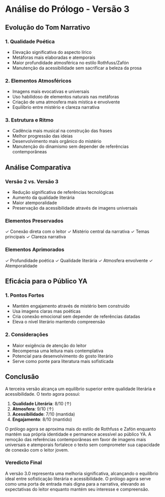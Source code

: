 # Análise do Prólogo - Versão 3

## Evolução do Tom Narrativo

### 1. Qualidade Poética
- Elevação significativa do aspecto lírico
- Metáforas mais elaboradas e atemporais
- Maior profundidade atmosférica no estilo Rothfuss/Zafón
- Manutenção da acessibilidade sem sacrificar a beleza da prosa

### 2. Elementos Atmosféricos
- Imagens mais evocativas e universais
- Uso habilidoso de elementos naturais nas metáforas
- Criação de uma atmosfera mais mística e envolvente
- Equilíbrio entre mistério e clareza narrativa

### 3. Estrutura e Ritmo
- Cadência mais musical na construção das frases
- Melhor progressão das ideias
- Desenvolvimento mais orgânico do mistério
- Manutenção do dinamismo sem depender de referências contemporâneas

## Análise Comparativa

### Versão 2 vs. Versão 3
- Redução significativa de referências tecnológicas
- Aumento da qualidade literária
- Maior atemporalidade
- Preservação da acessibilidade através de imagens universais

### Elementos Preservados
✓ Conexão direta com o leitor
✓ Mistério central da narrativa
✓ Temas principais
✓ Clareza narrativa

### Elementos Aprimorados
✓ Profundidade poética
✓ Qualidade literária
✓ Atmosfera envolvente
✓ Atemporalidade

## Eficácia para o Público YA

### 1. Pontos Fortes
- Mantém engajamento através de mistério bem construído
- Usa imagens claras mas poéticas
- Cria conexão emocional sem depender de referências datadas
- Eleva o nível literário mantendo compreensão

### 2. Considerações
- Maior exigência de atenção do leitor
- Recompensa uma leitura mais contemplativa
- Potencial para desenvolvimento do gosto literário
- Serve como ponte para literatura mais sofisticada

## Conclusão

A terceira versão alcança um equilíbrio superior entre qualidade literária e acessibilidade. O texto agora possui:

1. **Qualidade Literária**: 8/10 (↑)
2. **Atmosfera**: 9/10 (↑)
3. **Acessibilidade**: 7/10 (mantida)
4. **Engajamento**: 8/10 (mantido)

O prólogo agora se aproxima mais do estilo de Rothfuss e Zafón enquanto mantém sua própria identidade e permanece acessível ao público YA. A remoção das referências contemporâneas em favor de imagens mais universais e atemporais fortalece o texto sem comprometer sua capacidade de conexão com o leitor jovem.

### Veredicto Final
A versão 3.0 representa uma melhoria significativa, alcançando o equilíbrio ideal entre sofisticação literária e acessibilidade. O prólogo agora serve como uma porta de entrada mais digna para a narrativa, elevando as expectativas do leitor enquanto mantém seu interesse e compreensão.
